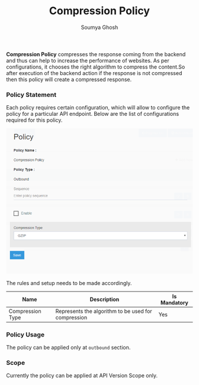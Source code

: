 ﻿---
title: "Compression Policy"
toc: true
tag: developers
category: "API Management"
author: "Soumya Ghosh"
menus: 
    policies:
        icon: fa fa-cogs
        title: "Apply Compression Policy" 
---
**Compression Policy** compresses the response coming from the backend and thus can help to increase the performance of websites.
As per configurations, it chooses the right algorithm to compress the content.So after execution of the backend action if the response 
is not compressed then this policy will create a compressed response.

### Policy Statement

Each policy requires certain configuration, which will allow to configure the policy for a particular API endpoint. 
Below are the list of configurations required for this policy.

![Compression Policy](../media/CompressionPolicy.PNG)

The rules and setup needs to be made accordingly. 

|Name|Description|Is Mandatory
|-----------|--------------------|----------
|Compression Type|Represents the algorithm to be used for compression|Yes|

### Policy Usage

The policy can be applied only at `outbound` section.

### Scope

Currently the policy can be applied at API Version Scope only.
